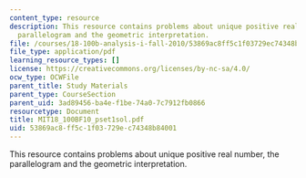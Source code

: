 ```yaml
---
content_type: resource
description: This resource contains problems about unique positive real number, the
  parallelogram and the geometric interpretation.
file: /courses/18-100b-analysis-i-fall-2010/53869ac8ff5c1f03729ec74348b84001_MIT18_100BF10_pset1sol.pdf
file_type: application/pdf
learning_resource_types: []
license: https://creativecommons.org/licenses/by-nc-sa/4.0/
ocw_type: OCWFile
parent_title: Study Materials
parent_type: CourseSection
parent_uid: 3ad89456-ba4e-f1be-74a0-7c7912fb0866
resourcetype: Document
title: MIT18_100BF10_pset1sol.pdf
uid: 53869ac8-ff5c-1f03-729e-c74348b84001
---
```

This resource contains problems about unique positive real number, the parallelogram and the geometric interpretation.